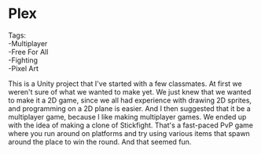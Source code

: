 # Plex
  
Tags:  
-Multiplayer  
-Free For All  
-Fighting  
-Pixel Art  
  
This is a Unity project that I've started with a few classmates.
At first we weren't sure of what we wanted to make yet. We just knew that we wanted to make it a 2D game, since we all had experience with drawing 2D sprites, and programming on a 2D plane is easier. And I then suggested that it be a multiplayer game, because I like making multiplayer games. We ended up with the idea of making a clone of Stickfight. That's a fast-paced PvP game where you run around on platforms and try using various items that spawn around the place to win the round.
And that seemed fun. 

